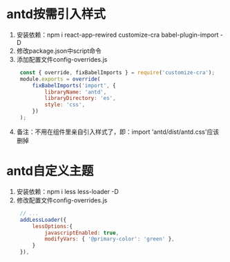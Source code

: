 <!--
 * @Author: mengbing mengbingg@outlook.com
 * @Date: 2022-09-09 16:13:57
 * @LastEditors: mengbing mengbingg@outlook.com
 * @LastEditTime: 2022-09-11 21:32:25
 * @Descripttion: 
-->
# antd按需引入样式
1. 安装依赖：npm i react-app-rewired customize-cra babel-plugin-import -D
2. 修改package.json中script命令
3. 添加配置文件config-overrides.js
   ```js
	const { override, fixBabelImports } = require('customize-cra');
	module.exports = override(
		fixBabelImports('import', {
			libraryName: 'antd',
			libraryDirectory: 'es',
			style: 'css',
		})
	);
   ```
4. 备注：不用在组件里亲自引入样式了，即：import 'antd/dist/antd.css'应该删掉

# antd自定义主题
1. 安装依赖：npm i less less-loader -D
2. 修改配置文件config-overrides.js
   ```js
	// ...
	addLessLoader({
		lessOptions:{
			javascriptEnabled: true,
			modifyVars: { '@primary-color': 'green' },
		}
	}),
   ```